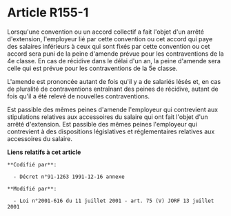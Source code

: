 # Article R155-1

Lorsqu'une convention ou un accord collectif a fait l'objet d'un arrêté d'extension, l'employeur lié par cette convention ou
cet accord qui paye des salaires inférieurs à ceux qui sont fixés par cette convention ou cet accord sera puni de la peine
d'amende prévue pour les contraventions de la 4e classe. En cas de récidive dans le délai d'un an, la peine d'amende sera
celle qui est prévue pour les contraventions de la 5e classe.

L'amende est prononcée autant de fois qu'il y a de salariés lésés et, en cas de pluralité de contraventions entraînant des
peines de récidive, autant de fois qu'il a été relevé de nouvelles contraventions.

Est passible des mêmes peines d'amende l'employeur qui contrevient aux stipulations relatives aux accessoires du salaire qui
ont fait l'objet d'un arrêté d'extension. Est passible des mêmes peines l'employeur qui contrevient à des dispositions
législatives et réglementaires relatives aux accessoires du salaire.

**Liens relatifs à cet article**

	**Codifié par**:

	  - Décret n°91-1263 1991-12-16 annexe

	**Modifié par**:

	  - Loi n°2001-616 du 11 juillet 2001 - art. 75 (V) JORF 13 juillet 2001
